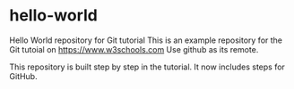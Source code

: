 # hello-world
Hello World repository for Git tutorial
This is an example repository for the Git tutoial on https://www.w3schools.com
Use github as its remote.

This repository is built step by step in the tutorial.
It now includes steps for GitHub.
